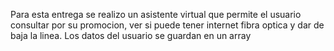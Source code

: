 Para esta entrega se realizo un asistente virtual que permite el usuario consultar por su promocion, ver si puede tener internet fibra optica y dar de baja la linea.
Los datos del usuario se guardan en un array
